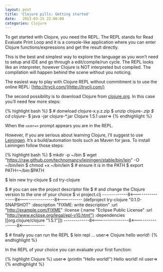 ```yaml
---
layout: post
title: 'Clojure pills: Getting started'
date:   2013-03-15 22:00:00
categories: Clojure
---
```


To get started with Clojure, you need the REPL. The REPL stands for Read Evaluate Print Loop and it is a console-like application where you can enter Clojure functions/expressions and get the result directly.

This is the best and simplest way to explore the language as you won’t need to setup and IDE and go through a edit/compile/run cycle. The REPL looks like an interpreter, however Clojure is NOT interpreted but compiled. The compilation will happen behind the scene without you noticing.

The easiest way to play with Clojure REPL without commitment is to use the online REPL: [http://tryclj.com/](http://tryclj.com/)

The second possibility is to download Clojure from [clojure.org](http://clojure.org/). In this case you’ll need few more steps:

{% highlight bash %}
$ # donwload clojure-x.y.z.zip
$ unzip clojure-*.zip
$ cd clojure-*
$ java -jar clojure-*.jar
Clojure 1.5.1
user=>
{% endhighlight %}

When the `user=>` prompt appears you are in the REPL.

However, if you are serious about learning Clojure, I’ll suggest to use [Leiningen](http://leiningen.org/). It’s a build/automation tools such as Maven for java. To install Leiningen follow those steps:

{% highlight bash %}
$ mkdir -p ~/bin
$ wget "https://raw.github.com/technomancy/leiningen/stable/bin/lein" -O ~/bin/lein
$ chmod +x ~/bin/lein
$ # ensure it is in the PATH
$ export PATH=~/bin:$PATH

$ lein new try-clojure
$ cd try-clojure

$ # you can see the project descriptor file
$ # and change the Clojure version to the one of your choice
$ vi project.clj 
-------------8<----------------8<----------------8<----------
(defproject try-clojure "0.1.0-SNAPSHOT"
 :description "FIXME: write description"
 :url "http://example.com/FIXME"
 :license {:name "Eclipse Public License"
 :url "http://www.eclipse.org/legal/epl-v10.html"}
 :dependencies [[org.clojure/clojure "1.5.1"]])
-------------8<----------------8<----------------8<----------

$ # finally you can run the REPL
$ lein repl
...
user=>
Clojure hello world!:
{% endhighlight %}

In the REPL of your choice you can evaluate your first function:

{% highlight Clojure %}
user=> (println "Hello world!")
Hello world!
nil
user=>
{% endhighlight %}

